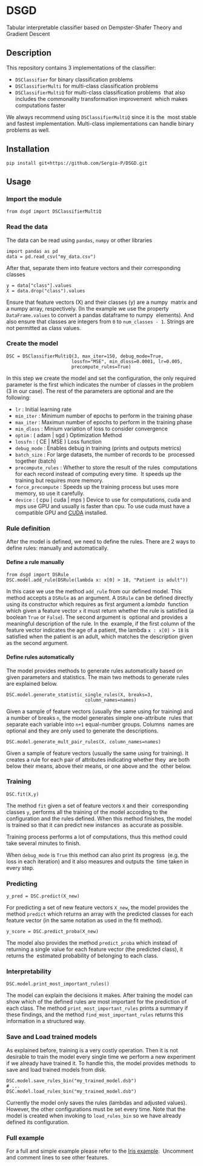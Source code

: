 # DSGD

Tabular interpretable classifier based on Dempster-Shafer Theory and 
Gradient Descent

## Description

This repository contains 3 implementations of the classifier:

- `DSClassifier` for binary classification problems
- `DSClassifierMulti` for multi-class classification problems
- `DSClassifierMultiQ` for multi-class classification problems 
  that also includes the commonality transformation improvement 
  which makes computations faster

We always recommend using `DSClassifierMultiQ` since it is the 
most stable and fastest implementation. Multi-class implementations
can handle binary problems as well.

## Installation

    pip install git+https://github.com/Sergio-P/DSGD.git

## Usage

### Import the module

    from dsgd import DSClassifierMultiQ

### Read the data

The data can be read using `pandas`, `numpy` or other libraries

    import pandas as pd
    data = pd.read_csv("my_data.csv")

After that, separate them into feature vectors and their corresponding 
classes

    y = data["class"].values
    X = data.drop("class").values

Ensure that feature vectors (X) and their classes (y) are a numpy 
matrix and a numpy array, respectively. (In the example we use the
property `DataFrame.values` to convert a pandas dataframe to numpy 
elements). And also ensure that classes are integers from `0` to
`num_classes - 1`. Strings are not permitted as class values.

### Create the model

    DSC = DSClassifierMultiQ(3, max_iter=150, debug_mode=True, 
                            lossfn="MSE", min_dloss=0.0001, lr=0.005,
                            precompute_rules=True)

In this step we create the model and set the configuration, the only
required parameter is the first which indicates the number of classes
in the problem (3 in our case). The rest of the parameters are optional
and are the following:

- `lr` : Initial learning rate
- `min_iter` : Minimum number of epochs to perform in the training phase
- `max_iter` : Maximun number of epochs to perform in the training phase
- `min_dloss` : Minium variation of loss to consider convergence
- `optim` : ( adam | sgd ) Optimization Method
- `lossfn` : ( CE | MSE ) Loss function
- `debug_mode` : Enables debug in training (prints and outputs metrics)
- `batch_size` : For large datasets, the number of records to be 
  processed together (batch)
- `precompute_rules` : Whether to store the result of the rules 
  computations for each record instead of computing every time. 
  It speeds up the training but requires more memory.
- `force_precompute` : Speeds up the training process but uses more memory,
  so use it carefully.
- `device` : ( cpu | cuda | mps ) Device to use for computations, cuda and mps use GPU
  and usually is faster than cpu. To use cuda must have a compatible GPU
  and [CUDA](https://developer.nvidia.com/cuda-downloads) installed.

### Rule definition

After the model is defined, we need to define the rules. There are 2 ways
to define rules: manually and automatically.

#### Define a rule manually

    from dsgd import DSRule
    DSC.model.add_rule(DSRule(lambda x: x[0] > 18, "Patient is adult"))

In this case we use the method `add_rule` from our defined model. This
method accepts a `DSRule` as an argument. A `DSRule` can be defined directly
using its constructor which requires as first argument a *lambda* 
function which given a feature vector `x` it must return whether the rule
is satisfied (a boolean `True` or `False`). The second argument is 
optional and provides a meaningful description of the rule. In the 
example, if the first column of the feature vector indicates the age of a
patient, the lambda `x : x[0] > 18` is satisfied when the patient is an adult,
which matches the description given as the second argument.

#### Define rules automatically

The model provides methods to generate rules automatically based on 
given parameters and statistics. The main two methods to generate rules
are explained below.

    DSC.model.generate_statistic_single_rules(X, breaks=3, 
                                 column_names=names)

Given a sample of feature vectors (usually the same using for training)
and a number of breaks `n`, the model generates simple one-attribute 
rules that separate each variable into `n+1` equal-number groups. Columns 
names are optional and they are only used to generate the descriptions.

    DSC.model.generate_mult_pair_rules(X, column_names=names)

Given a sample of feature vectors (usually the same using for training).
It creates a rule for each pair of attributes indicating whether they 
are both below their means, above their means, or one above and the 
other below.

### Training

    DSC.fit(X,y)

The method `fit` given a set of feature vectors `X` and their 
corresponding classes `y`, performs all the training of the model
according to the configuration and the rules defined. When this method
finishes, the model is trained so that it can predict new instances 
as accurate as possible.

Training process performs a lot of computations, thus this method
could take several minutes to finish.

When `debug_mode` is `True` this method can also print its progress 
(e.g. the loss in each iteration) and it also measures and outputs the 
time taken in every step.

### Predicting

    y_pred = DSC.predict(X_new)

For predicting a set of new feature vectors `X_new`, the model provides
the method `predict` which returns an array with the predicted classes
for each feature vector (in the same notation as used in the fit method).

    y_score = DSC.predict_proba(X_new)

The model also provides the method `predict_proba` which instead of 
returning a single value for each feature vector (the predicted class), it returns the 
estimated probability of belonging to each class.

### Interpretability

    DSC.model.print_most_important_rules()

The model can explain the decisions it makes. After training the model can
show which of the defined rules are most important for the prediction
of each class. The method `print_most_important_rules` prints a summary
if these findings, and the method `find_most_important_rules` returns this
information in a structured way.

### Save and Load trained models

As explained before, training is a very costly operation. Then it is not 
desirable to train the model every single time we perform a new experiment
if we already have trained it. To handle this, the model provides methods 
to save and load trained models from disk.

    DSC.model.save_rules_bin("my_trained_model.dsb")
    # ...
    DSC.model.load_rules_bin("my_trained_model.dsb")

Currently the model only saves the rules (lambdas and adjusted values). 
However, the other configurations must be set every time. Note that the 
model is created when invoking to `load_rules_bin` so we have already
defined its configuration.

### Full example

For a full and simple example please refer to the [Iris example](https://github.com/Sergio-P/DSGD/blob/master/examples/ds_model_iris_3.py). 
Uncomment and comment lines to see other features.